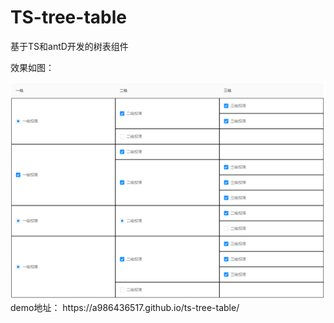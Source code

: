 # TS-tree-table
基于TS和antD开发的树表组件
<p>效果如图：</p>
<img src='https://github.com/a986436517/TS-tree-table/blob/master/pic.webp'/>
demo地址：
https://a986436517.github.io/ts-tree-table/
